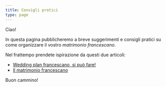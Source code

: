 ```yaml
---
title: Consigli pratici
type: page
---
```


Ciao!

In questa pagina pubblicheremo a breve suggerimenti e consigli pratici su come organizzare il vostro *matrimonio francescano*.

Nel frattempo prendete ispirazione da questi due articoli:

- [Wedding plan francescano, si può fare!](http://5p2p.it/2013/04/24/wedding-plan-francescano.html)
- [Il matrimonio francescano](/il-matrimonio-francescano)

Buon cammino!
